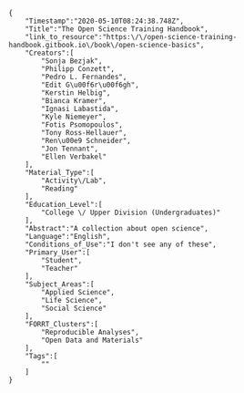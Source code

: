 
    {
        "Timestamp":"2020-05-10T08:24:38.748Z",
        "Title":"The Open Science Training Handbook",
        "link_to_resource":"https:\/\/open-science-training-handbook.gitbook.io\/book\/open-science-basics",
        "Creators":[
            "Sonja Bezjak",
            "Philipp Conzett",
            "Pedro L. Fernandes",
            "Edit G\u00f6r\u00f6gh",
            "Kerstin Helbig",
            "Bianca Kramer",
            "Ignasi Labastida",
            "Kyle Niemeyer",
            "Fotis Psomopoulos",
            "Tony Ross-Hellauer",
            "Ren\u00e9 Schneider",
            "Jon Tennant",
            "Ellen Verbakel"
        ],
        "Material_Type":[
            "Activity\/Lab",
            "Reading"
        ],
        "Education_Level":[
            "College \/ Upper Division (Undergraduates)"
        ],
        "Abstract":"A collection about open science",
        "Language":"English",
        "Conditions_of_Use":"I don't see any of these",
        "Primary_User":[
            "Student",
            "Teacher"
        ],
        "Subject_Areas":[
            "Applied Science",
            "Life Science",
            "Social Science"
        ],
        "FORRT_Clusters":[
            "Reproducible Analyses",
            "Open Data and Materials"
        ],
        "Tags":[
            ""
        ]
    }
